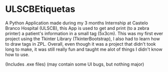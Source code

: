 # ULSCBEtiquetas
A Python Application made during my 3 months Internship at Castelo Branco Hospital (ULSCB), this App is used to get and print (to a zebra printer) a patient's information in a small tag (5x3cm).
This was my first ever project using the Tkinter Library (TkinterBootstrap), I also had to learn how to draw tags in ZPL.
Overall, even though it was a project that didn't took long to make, it was still really fun and taught me alot of things I didn't know how to use.

(Includes .exe files)
(may contain some UI bugs, but nothing major)
